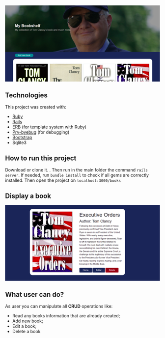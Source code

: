 ![main image](https://github.com/thiagohrcosta/my-bookshelf/blob/master/public/img/bookshelf1.png?raw=true)

## Technologies
This project was created with:

 - [Ruby](https://www.ruby-lang.org/pt/)
 - [Rails](https://rubygems.org/gems/rails)
 - [ERB](https://ruby-doc.org/stdlib-2.7.1/libdoc/erb/rdoc/ERB.html) (for template system with Ruby)
 - [Pry-byebug](https://rubygems.org/gems/pry-byebug/versions/3.4.0?locale=pt-BR) (for debugging)
 - [Bootstrap](https://getbootstrap.com/)
 - Sqlite3

## How to run this project
Download or clone it. . Then run in the main folder the command `rails server`. If needed, run `bundle install` to check if all gems are correctly installed. Then open the project on `localhost:3000/books`

## Display a book
![display book](https://github.com/thiagohrcosta/my-bookshelf/blob/master/public/img/bookshelf3.png?raw=true)

## What user can do?
As user you can manipulate all **CRUD** operations like:

 - Read any books information that are already created;
 - Add new book;
 - Edit a book;
 - Delete a book
